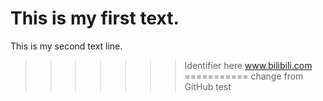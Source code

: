 
This is my first text.
=======
This is my second text line.
>>>>>>> Identifier here
www.bilibili.com
===========
change from GitHub test

